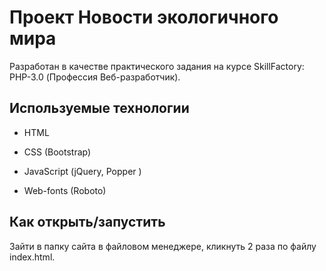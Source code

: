 # Проект Новости экологичного мира

Разработан в качестве практического задания на курсе SkillFactory: PHP-3.0 (Профессия Веб-разработчик).

## Используемые технологии

* HTML

* CSS (Bootstrap)

* JavaScript (jQuery, Popper )

* Web-fonts (Roboto)

## Как открыть/запустить

Зайти в папку сайта в файловом менеджере, кликнуть 2 раза по файлу index.html.